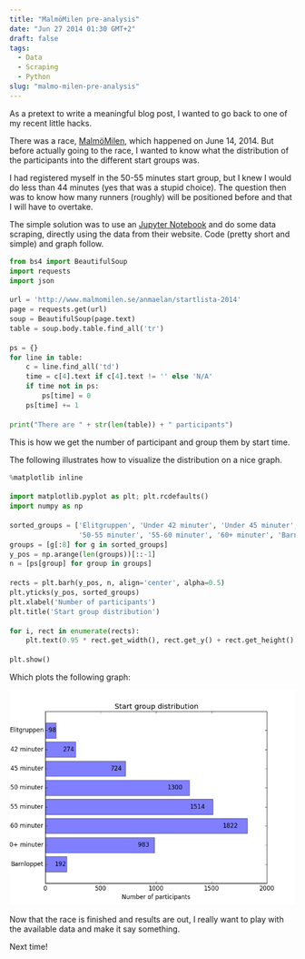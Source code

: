 ```yaml
---
title: "MalmöMilen pre-analysis"
date: "Jun 27 2014 01:30 GMT+2"
draft: false
tags:
  - Data
  - Scraping
  - Python
slug: "malmo-milen-pre-analysis"
---
```


As a pretext to write a meaningful blog post, I wanted to go back to one of my recent little hacks.

There was a race, [MalmöMilen](//www.malmomilen.se/), which happened on June 14, 2014. But before actually going to the race, I wanted to know what the distribution of the participants into the different start groups was.

I had registered myself in the 50-55 minutes start group, but I knew I would do less than 44 minutes (yes that was a stupid choice). The question then was to know how many runners (roughly) will be positioned before and that I will have to overtake.

The simple solution was to use an [Jupyter Notebook](https://nbviewer.ipython.org/gist/jtuloup/bb218bf22605d56ab670) and do some data scraping, directly using the data from their website. Code (pretty short and simple) and graph follow.

```python
from bs4 import BeautifulSoup
import requests
import json

url = 'http://www.malmomilen.se/anmaelan/startlista-2014'
page = requests.get(url)
soup = BeautifulSoup(page.text)
table = soup.body.table.find_all('tr')

ps = {}
for line in table:
    c = line.find_all('td')
    time = c[4].text if c[4].text != '' else 'N/A'
    if time not in ps:
        ps[time] = 0
    ps[time] += 1

print("There are " + str(len(table)) + " participants")
```

This is how we get the number of participant and group them by start time.

The following illustrates how to visualize the distribution on a nice graph.

```python
%matplotlib inline

import matplotlib.pyplot as plt; plt.rcdefaults()
import numpy as np

sorted_groups = ['Elitgruppen', 'Under 42 minuter', 'Under 45 minuter', '45-50 minuter',
                 '50-55 minuter', '55-60 minuter', '60+ minuter', 'Barnloppet']
groups = [g[:8] for g in sorted_groups]
y_pos = np.arange(len(groups))[::-1]
n = [ps[group] for group in groups]

rects = plt.barh(y_pos, n, align='center', alpha=0.5)
plt.yticks(y_pos, sorted_groups)
plt.xlabel('Number of participants')
plt.title('Start group distribution')

for i, rect in enumerate(rects):
    plt.text(0.95 * rect.get_width(), rect.get_y() + rect.get_height() / 2.0, ps[groups[i]], ha='right', va='center')

plt.show()
```

Which plots the following graph:

![MalmöMilen pre-start group distribution](malmomilen-pre-start-group.png)

Now that the race is finished and results are out, I really want to play with the available data and make it say something.

Next time!

